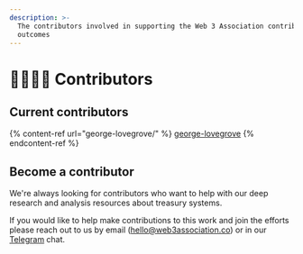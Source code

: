 ```yaml
---
description: >-
  The contributors involved in supporting the Web 3 Association contribution
  outcomes
---
```


# 👨👩👧👦 Contributors

## Current contributors

{% content-ref url="george-lovegrove/" %}
[george-lovegrove](george-lovegrove/)
{% endcontent-ref %}



## Become a contributor

We're always looking for contributors who want to help with our deep research and analysis resources about treasury systems.

If you would like to help make contributions to this work and join the efforts please reach out to us by email (hello@web3association.co) or in our [Telegram](https://t.me/W3Association) chat.
